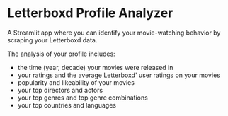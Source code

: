 # Letterboxd Profile Analyzer
A Streamlit app where you can identify your movie-watching behavior by scraping your Letterboxd data.

The analysis of your profile includes:
- the time (year, decade) your movies were released in
- your ratings and the average Letterboxd' user ratings on your movies
- popularity and likeability of your movies
- your top directors and actors
- your top genres and top genre combinations
- your top countries and languages
